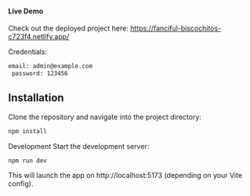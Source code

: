#### Live Demo
Check out the deployed project here:
https://fanciful-biscochitos-c723f4.netlify.app/

 Credentials:
 ```bash
 email: admin@example.com
  password: 123456
  ```

## Installation

Clone the repository and navigate into the project directory:

```bash
npm install
```

 Development
Start the development server:

```
npm run dev
```

This will launch the app on http://localhost:5173 (depending on your Vite config).
